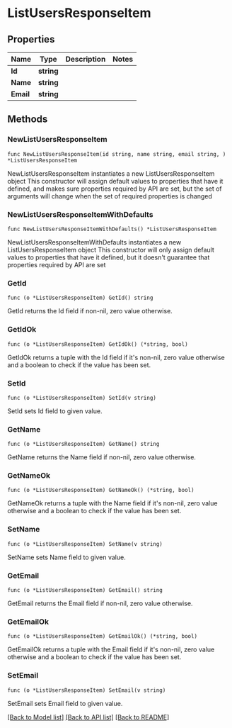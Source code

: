 # ListUsersResponseItem

## Properties

Name | Type | Description | Notes
------------ | ------------- | ------------- | -------------
**Id** | **string** |  | 
**Name** | **string** |  | 
**Email** | **string** |  | 

## Methods

### NewListUsersResponseItem

`func NewListUsersResponseItem(id string, name string, email string, ) *ListUsersResponseItem`

NewListUsersResponseItem instantiates a new ListUsersResponseItem object
This constructor will assign default values to properties that have it defined,
and makes sure properties required by API are set, but the set of arguments
will change when the set of required properties is changed

### NewListUsersResponseItemWithDefaults

`func NewListUsersResponseItemWithDefaults() *ListUsersResponseItem`

NewListUsersResponseItemWithDefaults instantiates a new ListUsersResponseItem object
This constructor will only assign default values to properties that have it defined,
but it doesn't guarantee that properties required by API are set

### GetId

`func (o *ListUsersResponseItem) GetId() string`

GetId returns the Id field if non-nil, zero value otherwise.

### GetIdOk

`func (o *ListUsersResponseItem) GetIdOk() (*string, bool)`

GetIdOk returns a tuple with the Id field if it's non-nil, zero value otherwise
and a boolean to check if the value has been set.

### SetId

`func (o *ListUsersResponseItem) SetId(v string)`

SetId sets Id field to given value.


### GetName

`func (o *ListUsersResponseItem) GetName() string`

GetName returns the Name field if non-nil, zero value otherwise.

### GetNameOk

`func (o *ListUsersResponseItem) GetNameOk() (*string, bool)`

GetNameOk returns a tuple with the Name field if it's non-nil, zero value otherwise
and a boolean to check if the value has been set.

### SetName

`func (o *ListUsersResponseItem) SetName(v string)`

SetName sets Name field to given value.


### GetEmail

`func (o *ListUsersResponseItem) GetEmail() string`

GetEmail returns the Email field if non-nil, zero value otherwise.

### GetEmailOk

`func (o *ListUsersResponseItem) GetEmailOk() (*string, bool)`

GetEmailOk returns a tuple with the Email field if it's non-nil, zero value otherwise
and a boolean to check if the value has been set.

### SetEmail

`func (o *ListUsersResponseItem) SetEmail(v string)`

SetEmail sets Email field to given value.



[[Back to Model list]](../README.md#documentation-for-models) [[Back to API list]](../README.md#documentation-for-api-endpoints) [[Back to README]](../README.md)


